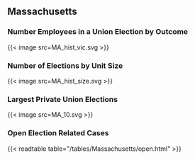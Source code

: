 ##  Massachusetts

### Number Employees in a Union Election by Outcome
{{< image src=MA_hist_vic.svg >}}

### Number of Elections by Unit Size
{{< image src=MA_hist_size.svg >}}

### Largest Private Union Elections
{{< image src=MA_10.svg >}}

### Open Election Related Cases
{{< readtable table="/tables/Massachusetts/open.html" >}}

